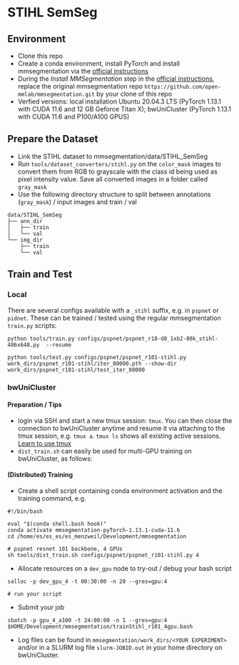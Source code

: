 # STIHL SemSeg

## Environment
* Clone this repo
* Create a conda environment, install PyTorch and install mmsegmentation via the [official instructions](https://mmsegmentation.readthedocs.io/en/latest/get_started.html)
* During the *Install MMSegmentation* step in the [official instructions](https://mmsegmentation.readthedocs.io/en/latest/get_started.html), replace the original mmsegmentation repo `https://github.com/open-mmlab/mmsegmentation.git` by your clone of this repo 
* Verfied versions: local installation Ubuntu 20.04.3 LTS (PyTorch 1.13.1 with CUDA 11.6 and 12 GB Geforce Titan X); bwUniCluster (PyTorch 1.13.1 with CUDA 11.6 and P100/A100 GPUS)

## Prepare the Dataset
* Link the STIHL dataset to mmsegmentation/data/STIHL_SemSeg
* Run ```tools/dataset_converters/stihl.py``` on the ```color_mask``` images to convert them from RGB to grayscale with the class id being used as pixel intensity value. Save all converted images in a folder called ```gray_mask```
* Use the following directory structure to split between annotations (```gray_mask```) / input images and train / val

```
data/STIHL_SemSeg
├── ann_dir
│   ├── train
│   └── val
└── img_dir
    ├── train
    └── val
``` 

## Train and Test

### Local 
There are several configs available with a ```_stihl``` suffix, e.g. in ```pspnet``` or ```pidnet```. These can be trained / tested using the regular mmsegmentation ```train.py``` scripts:

```
python tools/train.py configs/pspnet/pspnet_r18-d8_1xb2-80k_stihl-486x648.py  --resume

python tools/test.py configs/pspnet/pspnet_r101-stihl.py work_dirs/pspnet_r101-stihl/iter_80000.pth --show-dir work_dirs/pspnet_r101-stihl/test_iter_80000
```

### bwUniCluster
#### Preparation / Tips
* login via SSH and start a new tmux session: ```tmux```. You can then close the connection to bwUniCluster anytime and resume it via attaching to the tmux session, e.g. ```tmux a```. ```tmux ls``` shows all existing active sessions. [Learn to use tmux](https://www.hamvocke.com/blog/a-quick-and-easy-guide-to-tmux/)
* `dist_train.sh` can easily be used for multi-GPU training on bwUniCluster, as follows:

#### (Distributed) Training

* Create a shell script containing conda environment activation and the training command, e.g.
```
#!/bin/bash

eval "$(conda shell.bash hook)"
conda activate mmsegmentation-pyTorch-1.13.1-cuda-11.6
cd /home/es/es_es/es_menzweil/Development/mmsegmentation

# pspnet resnet 101 backbone, 4 GPUs
sh tools/dist_train.sh configs/pspnet/pspnet_r101-stihl.py 4
```
* Allocate resources on a `dev_gpu` node to try-out / debug your bash script
```
salloc -p dev_gpu_4 -t 00:30:00 -n 20 --gres=gpu:4

# run your script 
```
* Submit your job
```
sbatch -p gpu_4_a100 -t 24:00:00 -n 1 --gres=gpu:4 $HOME/Development/mmsegmentation/trainStihl_r101_4gpu.bash
```
* Log files can be found in `mmsegmentation/work_dirs/<YOUR EXPERIMENT>` and/or in a SLURM log file  `slurm-JOBID.out` in your home directory on bwUniCluster. 

